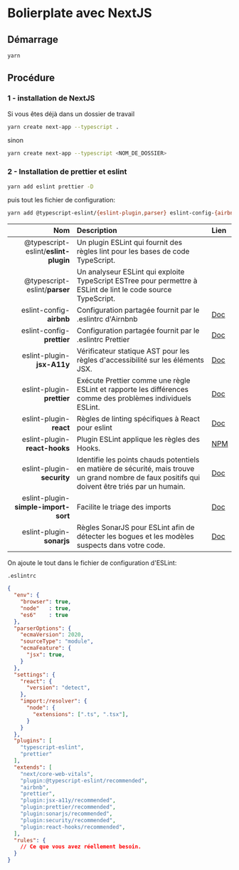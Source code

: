 # Bolierplate avec NextJS 

## Démarrage 

```bash
yarn
```

## Procédure

### 1 - installation de NextJS
Si vous êtes déjà dans un dossier de travail
```bash
yarn create next-app --typescript .
```
sinon
```bash
yarn create next-app --typescript <NOM_DE_DOSSIER>
```

### 2 - Installation de prettier et eslint 

```bash
yarn add eslint prettier -D
```

puis tout les fichier de configuration:

```bash
yarn add @typescript-eslint/{eslint-plugin,parser} eslint-config-{airbnb,prettier} eslint-plugin-{jsx-a11y,prettier,react,react-hooks,security,simple-import-sort,sonarjs} -D
```

| Nom                                 | Description                                                    | Lien               |
|------------------------------------:|:---------------------------------------------------------------|:-------------------|
|@typescript-eslint/**eslint-plugin** |Un plugin ESLint qui fournit des règles lint pour les bases de code TypeScript.||
|@typescript-eslint/**parser**        |Un analyseur ESLint qui exploite TypeScript ESTree pour permettre à ESLint de lint le code source TypeScript.||
|eslint-config-**airbnb**             |Configuration partagée fournit par le .eslintrc d'Airnbnb|[Doc](https://github.com/airbnb/javascript)|
|eslint-config-**prettier**           |Configuration partagée fournit par le .eslintrc Prettier|[Doc](https://github.com/prettier/eslint-config-prettier/blob/main/README.md)|
|eslint-plugin-**jsx-A11y**           |Vérificateur statique AST pour les règles d'accessibilité sur les éléments JSX.|[Doc](https://github.com/jsx-eslint/eslint-plugin-jsx-a11y#readme)|
|eslint-plugin-**prettier**           |Exécute Prettier comme une règle ESLint et rapporte les différences comme des problèmes individuels ESLint.|[Doc](https://github.com/prettier/eslint-plugin-prettier#readme)|
|eslint-plugin-**react**              |Règles de linting spécifiques à React pour eslint |[Doc](https://github.com/jsx-eslint/eslint-plugin-react/blob/master/README.md)|
|eslint-plugin-**react-hooks**        |Plugin ESLint applique les règles des Hooks. | [NPM](https://www.npmjs.com/package/eslint-plugin-react-hooks) |
|eslint-plugin-**security**           |Identifie les points chauds potentiels en matière de sécurité, mais trouve un grand nombre de faux positifs qui doivent être triés par un humain.|[Doc](https://github.com/nodesecurity/eslint-plugin-security#readme) |
|eslint-plugin-**simple-import-sort** |Facilite le triage des imports | [Doc](https://github.com/lydell/eslint-plugin-simple-import-sort/blob/main/README.md) |
|eslint-plugin-**sonarjs**            |Règles SonarJS pour ESLint afin de détecter les bogues et les modèles suspects dans votre code. | [Doc](https://github.com/SonarSource/eslint-plugin-sonarjs/blob/master/README.md) |

On ajoute le tout dans le fichier de configuration d'ESLint:

`.eslintrc`
```json
{
  "env": {
    "browser": true,
    "node"   : true,
    "es6"    : true 
  },
  "parserOptions": {
    "ecmaVersion": 2020,
    "sourceType": "module",
    "ecmaFeature": {
      "jsx": true,
    }
  },
  "settings": {
    "react": {
      "version": "detect",
    },
    "import:/resolver": {
      "node": {
        "extensions": [".ts", ".tsx"],
      } 
    }
  },
  "plugins": [
    "typescript-eslint",
    "prettier"
  ],
  "extends": [
    "next/core-web-vitals",
    "plugin:@typescript-eslint/recommended",
    "airbnb",
    "prettier",
    "plugin:jsx-a11y/recommended",
    "plugin:prettier/recommended",
    "plugin:sonarjs/recommended",
    "plugin:security/recommended",
    "plugin:react-hooks/recommended",
  ],
  "rules": {
    // Ce que vous avez réellement besoin.
  }
}
```


